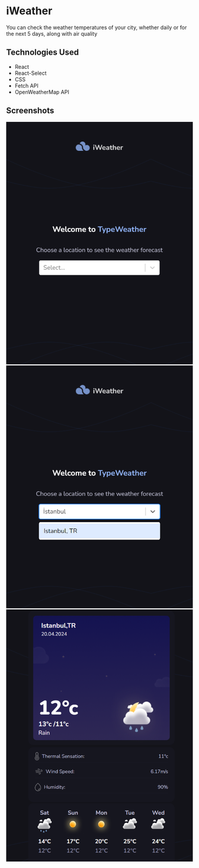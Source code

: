 # iWeather

You can check the weather temperatures of your city, whether daily or for the next 5 days, along with air quality

## Technologies Used

- React
- React-Select
- CSS
- Fetch API
- OpenWeatherMap API

## Screenshots

![Home](./src/components/images/1.png)
![Loadoption](./src/components/images/2.png)
![Waather](./src/components/images/3.png)
